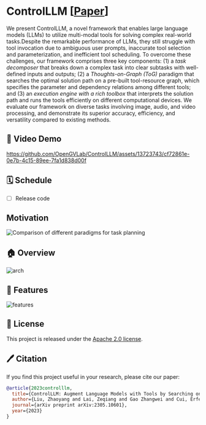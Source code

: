 # ControlLLM [[Paper](https://arxiv.org/abs/2310.17796)]

<!-- ## Description -->

We present ControlLLM, a novel framework that enables large language models (LLMs) to utilize multi-modal tools for solving complex real-world tasks.Despite the remarkable performance of LLMs, they still struggle with tool invocation due to ambiguous user prompts, inaccurate tool selection and parameterization, and inefficient tool scheduling. To overcome these challenges, our framework comprises three key components: (1) a *task decomposer*  that breaks down a complex task into clear subtasks with well-defined inputs and outputs; (2) a *Thoughts-on-Graph (ToG)* paradigm that searches the optimal solution path on a pre-built tool-resource graph, which specifies the parameter and dependency relations among different tools; and (3) an *execution engine with a rich toolbox* that interprets the solution path and runs the tools efficiently on different computational devices. We evaluate our framework on diverse tasks involving image, audio, and video processing, and demonstrate its superior accuracy, efficiency, and versatility compared to existing methods.

## 🤖 Video Demo

https://github.com/OpenGVLab/ControlLLM/assets/13723743/cf72861e-0e7b-4c15-89ee-7fa1d838d00f


## 🗓️ Schedule

- [ ] Release code
  

## Motivation

![Comparison of different paradigms for task planning](https://github.com/OpenGVLab/ControlLLM/assets/13723743/56534638-f8c1-4707-ab16-917df40dfb39)

## 🏠 Overview

![arch](https://github.com/OpenGVLab/ControlLLM/assets/13723743/e5672074-59f7-4260-8ad7-9f373e8e767c)


## 🎁 Features

![features](https://github.com/OpenGVLab/ControlLLM/assets/13723743/9cb12c03-8fc6-4d38-80e1-dedc9568ff14)


## 🎫 License

This project is released under the [Apache 2.0 license](LICENSE).

## 🖊️ Citation

If you find this project useful in your research, please cite our paper:

```BibTeX
@article{2023controlllm,
  title={ControlLLM: Augment Language Models with Tools by Searching on Graphs},
  author={Liu, Zhaoyang and Lai, Zeqiang and Gao Zhangwei and Cui, Erfei and Li, Zhiheng and Zhu, Xizhou and Lu, Lewei and Chen, Qifeng and Qiao, Yu and Dai, Jifeng and Wang Wenhai},
  journal={arXiv preprint arXiv:2305.10601},
  year={2023}
}
```

